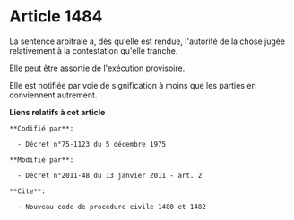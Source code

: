 # Article 1484

La sentence arbitrale a, dès qu'elle est rendue, l'autorité de la chose jugée relativement à la contestation qu'elle
tranche. 

Elle peut être assortie de l'exécution provisoire. 

Elle est notifiée par voie de signification à moins que les parties en conviennent autrement.

**Liens relatifs à cet article**

	**Codifié par**:

	  - Décret n°75-1123 du 5 décembre 1975

	**Modifié par**:

	  - Décret n°2011-48 du 13 janvier 2011 - art. 2

	**Cite**:

	  - Nouveau code de procédure civile 1480 et 1482
